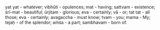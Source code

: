 yat yat - whatever; vibhūti - opulences; mat - having; sattvam - existence; śrī-mat - beautiful; ūrjitam - glorious; eva - certainly; vā - or; tat tat - all those; eva - certainly; avagaccha - must know; tvam - you; mama - My; tejaḥ - of the splendor; aṁśa - a part; sambhavam - born of.